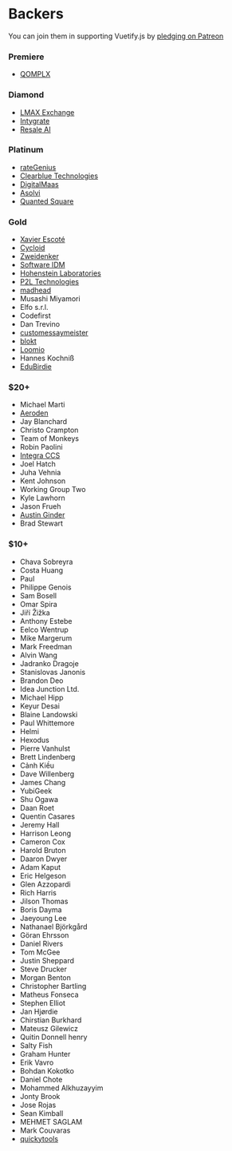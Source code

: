 # Backers

You can join them in supporting Vuetify.js by [pledging on Patreon](https://www.patreon.com/vuetify)

### Premiere
- [QOMPLX](https://www.qomplx.com/)

### Diamond
- [LMAX Exchange](https://www.lmax.com/)
- [Intygrate](http://intygrate.com/)
- [Resale AI](http://resaleai.com/)

### Platinum
- [rateGenius](https://application.rategenius.com/) <!-- Ravi Alamuri -->
- [Clearblue Technologies](http://www.clearbluetechnologies.com/) <!-- Mark Windrim -->
- [DigitalMaas](https://www.digitalmaas.com/) <!-- Scott Francis -->
- [Asolvi](http://asolvi.com/) <!-- Sverre Dreier -->
- [Quanted Square](https://analytics.quantedsquare.com/)

### Gold
- [Xavier Escoté](http://www.deister.net/)
- [Cycloid](https://www.cycloid.io/)
- [Zweidenker](http://zweidenker.de) <!-- Christian Denker -->
- [Software IDM](https://softwareidm.com/) <!-- Peter Sidebotham -->
- [Hohenstein Laboratories](https://www.hohenstein.de/en/home/home.xhtml)
- [P2L Technologies](https://p2l.tech/) <!-- Blaise Laflamme -->
- [madhead](https://www.madhead.com/) <!-- Terence Tsang -->
- Musashi Miyamori
- Elfo s.r.l.
- Codefirst
- Dan Trevino
- [customessaymeister](https://www.customessaymeister.com/)
- [blokt](https://blokt.com/)
- [Loomio](https://www.loomio.org/)
- Hannes Kochniß
- [EduBirdie](https://edubirdie.com/)

### $20+
- Michael Marti
- [Aeroden](https://www.aeroden.com) <!-- Adrian Belovic -->
- Jay Blanchard
- Christo Crampton
- Team of Monkeys
- Robin Paolini
- [Integra CCS](https://www.integraccs.com/)
- Joel Hatch
- Juha Vehnia
- Kent Johnson
- Working Group Two
- Kyle Lawhorn
- Jason Frueh
- [Austin Ginder](https://austinginder.com/)
- Brad Stewart

### $10+
- Chava Sobreyra
- Costa Huang
- Paul
- Philippe Genois
- Sam Bosell
- Omar Spira
- Jiří Žižka
- Anthony Estebe
- Eelco Wentrup
- Mike Margerum
- Mark Freedman
- Alvin Wang
- Jadranko Dragoje
- Stanislovas Janonis
- Brandon Deo
- Idea Junction Ltd.
- Michael Hipp
- Keyur Desai
- Blaine Landowski
- Paul Whittemore
- Helmi
- Hexodus
- Pierre Vanhulst
- Brett Lindenberg
- Cảnh Kiều
- Dave Willenberg
- James Chang
- YubiGeek
- Shu Ogawa
- Daan Roet
- Quentin Casares
- Jeremy Hall
- Harrison Leong
- Cameron Cox
- Harold Bruton
- Daaron Dwyer
- Adam Kaput
- Eric Helgeson
- Glen Azzopardi
- Rich Harris
- Jilson Thomas
- Boris Dayma
- Jaeyoung Lee
- Nathanael Björkgård
- Göran Ehrsson
- Daniel Rivers
- Tom McGee
- Justin Sheppard
- Steve Drucker
- Morgan Benton
- Christopher Bartling
- Matheus Fonseca
- Stephen Elliot
- Jan Hjørdie
- Chirstian Burkhard
- Mateusz Gilewicz
- Quitin Donnell henry
- Salty Fish
- Graham Hunter
- Erik Vavro
- Bohdan Kokotko
- Daniel Chote
- Mohammed Alkhuzayyim
- Jonty Brook
- Jose Rojas
- Sean Kimball
- MEHMET SAGLAM
- Mark Couvaras
- [quickytools](https://www.quickytools.com/)

